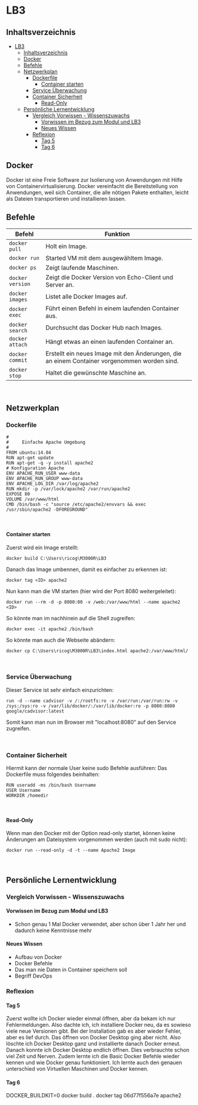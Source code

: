 # LB3

## Inhaltsverzeichnis
- [LB3](#lb3)
  - [Inhaltsverzeichnis](#inhaltsverzeichnis)
  - [Docker](#docker)
  - [Befehle](#befehle)
  - [Netzwerkplan](#netzwerkplan)
    - [Dockerfile](#dockerfile)
      - [Container starten](#container-starten)
    - [Service Überwachung](#service-überwachung)
    - [Container Sicherheit](#container-sicherheit)
      - [Read-Only](#read-only)
  - [Persönliche Lernentwicklung](#persönliche-lernentwicklung)
    - [Vergleich Vorwissen - Wissenszuwachs](#vergleich-vorwissen---wissenszuwachs)
      - [Vorwissen im Bezug zum Modul und LB3](#vorwissen-im-bezug-zum-modul-und-lb3)
      - [Neues Wissen](#neues-wissen)
    - [Reflexion](#reflexion)
      - [Tag 5](#tag-5)
      - [Tag 6](#tag-6)


## Docker
Docker ist eine Freie Software zur Isolierung von Anwendungen mit Hilfe von Containervirtualisierung. Docker vereinfacht die Bereitstellung von Anwendungen, weil sich Container, die alle nötigen Pakete enthalten, leicht als Dateien transportieren und installieren lassen.
<br>

## Befehle
| Befehl            | Funktion                                             |
| -------------     | ---------------------------------------------------- | 
| ```docker pull```      | Holt ein Image. |
| ```docker run```      | Started VM mit dem ausgewähltem Image. |
| ```docker ps```      | Zeigt laufende Maschinen. |
| ```docker version```      | Zeigt die Docker Version von Echo-Client und Server an. |
| ```docker images```        | Listet alle Docker Images auf. |
| ```docker exec```       | Führt einen Befehl in einem laufenden Container aus. |
| ```docker search```    | Durchsucht das Docker Hub nach Images. |
| ```docker attach```      | Hängt etwas an einen laufenden Container an. |
| ```docker commit```   | Erstellt ein neues Image mit den Änderungen, die an einem Container vorgenommen worden sind. |
| ```docker stop```   | Haltet die gewünschte Maschine an. |

<br>

## Netzwerkplan

### Dockerfile

```
#
#	  Einfache Apache Umgebung
#
FROM ubuntu:14.04
RUN apt-get update
RUN apt-get -q -y install apache2 
# Konfiguration Apache
ENV APACHE_RUN_USER www-data
ENV APACHE_RUN_GROUP www-data
ENV APACHE_LOG_DIR /var/log/apache2
RUN mkdir -p /var/lock/apache2 /var/run/apache2
EXPOSE 80
VOLUME /var/www/html
CMD /bin/bash -c "source /etc/apache2/envvars && exec /usr/sbin/apache2 -DFOREGROUND"
```

<br>

#### Container starten
Zuerst wird ein Image erstellt:
```
docker build C:\Users\ricog\M3000R\LB3
```

Danach das Image umbennen, damit es einfacher zu erkennen ist:
``` 
docker tag <ID> apache2
```

Nun kann man die VM starten (hier wird der Port 8080 weitergeleitet):
```
docker run --rm -d -p 8080:80 -v /web:/var/www/html --name apache2 <ID>
```

So könnte man im nachhinein auf die Shell zugreifen:
```
docker exec -it apache2 /bin/bash
```

So könnte man auch die Webseite abändern:
```
docker cp C:\Users\ricog\M3000R\LB3\index.html apache2:/var/www/html/
```

<br>

### Service Überwachung
Dieser Service ist sehr einfach einzurichten:
```
run -d --name cadvisor -v /:/rootfs:ro -v /var/run:/var/run:rw -v /sys:/sys:ro -v /var/lib/docker/:/var/lib/docker:ro -p 8080:8080 google/cadvisor:latest
```
Somit kann man nun im Browser mit "localhost:8080" auf den Service zugreifen.

<br>

### Container Sicherheit
Hiermit kann der normale User keine sudo Befehle ausführen:
Das Dockerfile muss folgendes beinhalten:
```
RUN useradd -ms /bin/bash Username
USER Username
WORKDIR /homedir
```

<br>

#### Read-Only
Wenn man den Docker mit der Option read-only startet, können keine Änderungen am Dateisystem vorgenommen werden (auch mit sudo nicht):
```
docker run --read-only -d -t --name Apache2 Image
```
<br>



## Persönliche Lernentwicklung

### Vergleich Vorwissen - Wissenszuwachs

#### Vorwissen im Bezug zum Modul und LB3
- Schon genau 1 Mal Docker verwendet, aber schon über 1 Jahr her und dadurch keine Kenntnisse mehr

#### Neues Wissen
- Aufbau von Docker
- Docker Befehle
- Das man nie Daten in Container speichern soll
- Begriff DevOps 

### Reflexion
#### Tag 5
Zuerst wollte ich Docker wieder einmal öffnen, aber da bekam ich nur Fehlermeldungen. Also dachte ich, ich installiere Docker neu, da es sowieso viele neue Versionen gibt. Bei der Installation gab es aber wieder Fehler, aber es lief durch. Das öffnen von Docker Desktop ging aber nicht. Also löschte ich Docker Desktop ganz und installierte danach Docker erneut. Danach konnte ich Docker Desktop endlich öffnen. Dies verbrauchte schon viel Zeit und Nerven.
Zudem lernte ich die Basic Docker Befehle wieder kennen und wie Docker genau funktioniert.
Ich lernte auch den genauen unterschied von Virtuellen Maschinen und Docker kennen.

#### Tag 6
DOCKER_BUILDKIT=0  docker build .
docker tag 06d77f556a7e apache2